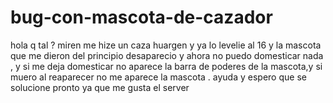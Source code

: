 bug-con-mascota-de-cazador
==========================

hola q tal ? miren me hize un caza huargen y ya lo levelie al 16 y la mascota que me dieron del principio desaparecio y ahora no puedo domesticar nada , y si me deja domesticar no aparece la barra de poderes de la mascota,y si muero al reaparecer no me aparece la mascota . ayuda y espero que se solucione pronto ya que me gusta el server
